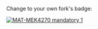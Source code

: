 Change to your own fork's badge:

[![MAT-MEK4270 mandatory 1](https://github.com/Filmon492/mandatory1/actions/workflows/main.yml/badge.svg)](https://github.com/Filmon492/mandatory1/actions/workflows/main.yml)
